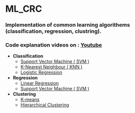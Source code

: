 # ML_CRC
### Implementation of common learning algorithems  (classification, regression, clustring).
### Code explanation videos on : <a href='https://www.youtube.com/playlist?list=PLVjN0akJvzE2DJ8N3nn_voQB5GWLjPgjc'>Youtube</a>
- **Classification**
  - <a href='https://github.com/Alshafei2430/ML_CRC/blob/main/Classification/SVM_C.ipynb'>Support Vector Machine ( SVM ) </a>
  - <a href='https://github.com/Alshafei2430/ML_CRC/blob/main/Classification/KNN.ipynb'>K-Nearest Neighbour ( KNN )</a>
  - <a href='https://github.com/Alshafei2430/ML_CRC/blob/main/Classification/logisticRegression.ipynb'>Logistic Regression </a>
- **Regression**
  - <a href='https://github.com/Alshafei2430/ML_CRC/blob/main/Regression/linear_regression.py'>Linear Regression<a/>
  - <a href='https://github.com/Alshafei2430/ML_CRC/blob/main/Regression/SVR.ipynb'>Support Vector Machine ( SVM )<a/>
- **Clustering** 
  - <a href='https://github.com/Alshafei2430/ML_CRC/blob/main/Cluster/k_means.py'>K-means</a>
  - <a href='https://github.com/Alshafei2430/ML_CRC/blob/main/Cluster/hierarchical.ipynb'>Hierarchical Clustering</a>

